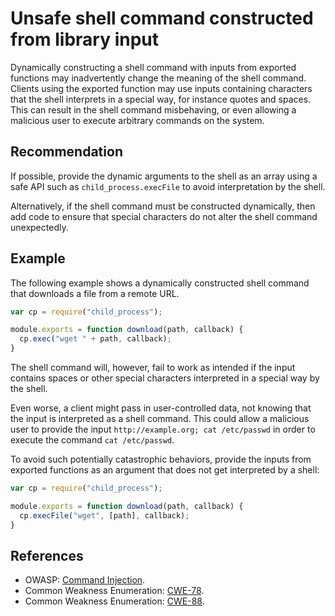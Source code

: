 # Unsafe shell command constructed from library input
Dynamically constructing a shell command with inputs from exported functions may inadvertently change the meaning of the shell command. Clients using the exported function may use inputs containing characters that the shell interprets in a special way, for instance quotes and spaces. This can result in the shell command misbehaving, or even allowing a malicious user to execute arbitrary commands on the system.


## Recommendation
If possible, provide the dynamic arguments to the shell as an array using a safe API such as `child_process.execFile` to avoid interpretation by the shell.

Alternatively, if the shell command must be constructed dynamically, then add code to ensure that special characters do not alter the shell command unexpectedly.


## Example
The following example shows a dynamically constructed shell command that downloads a file from a remote URL.


```javascript
var cp = require("child_process");

module.exports = function download(path, callback) {
  cp.exec("wget " + path, callback);
}

```
The shell command will, however, fail to work as intended if the input contains spaces or other special characters interpreted in a special way by the shell.

Even worse, a client might pass in user-controlled data, not knowing that the input is interpreted as a shell command. This could allow a malicious user to provide the input `http://example.org; cat /etc/passwd` in order to execute the command `cat /etc/passwd`.

To avoid such potentially catastrophic behaviors, provide the inputs from exported functions as an argument that does not get interpreted by a shell:


```javascript
var cp = require("child_process");

module.exports = function download(path, callback) {
  cp.execFile("wget", [path], callback);
}

```

## References
* OWASP: [Command Injection](https://www.owasp.org/index.php/Command_Injection).
* Common Weakness Enumeration: [CWE-78](https://cwe.mitre.org/data/definitions/78.html).
* Common Weakness Enumeration: [CWE-88](https://cwe.mitre.org/data/definitions/88.html).
